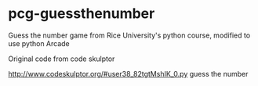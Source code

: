 # pcg-guessthenumber
Guess the number game from Rice University's python course, modified to use python Arcade

Original code from code skulptor

http://www.codeskulptor.org/#user38_82tgtMshIK_0.py  guess the number


